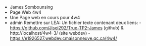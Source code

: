 - James Sombounsing
- Page Web 4w4
- Une Page web en cours pour 4w4
- admin
Remettre sur LEA: Un fichier texte contenant 
deux liens:
-https://github.com/Jisei292/True-TP2-James (github) & http://localhost/4w4-3/
(site webdev)
-https://e1926527.webdev.cmaisonneuve.qc.ca/4w4/